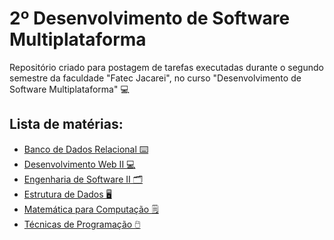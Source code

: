 <h1>2º Desenvolvimento de Software Multiplataforma</h1>
Repositório criado para postagem de tarefas executadas durante o segundo semestre da faculdade "Fatec Jacarei", no curso "Desenvolvimento de Software Multiplataforma" 💻

<h2>Lista de matérias:</h2>
<ul>
  <a href="https://github.com/omaurosantos/2dsm/tree/main/BancoDeDadosRelacional"><li>Banco de Dados Relacional ⌨️</li></a>
  <a href="https://github.com/omaurosantos/2dsm/tree/main/DesenvolvimentoWebII"><li>Desenvolvimento Web II 💻</li></a>
  <a href="https://github.com/omaurosantos/2dsm/tree/main/EngenhariaDeSoftwareII"><li>Engenharia de Software II 🗂️ </li></a>
  <a href="https://github.com/omaurosantos/2dsm/tree/main/EstruturaDeDados"><li>Estrutura de Dados 🖥️</li></a>
  <a href="https://github.com/omaurosantos/2dsm/tree/main/MatematicaParaComputacao"><li>Matemática para Computação 🗒️</li></a>
  <a href="https://github.com/omaurosantos/2dsm/tree/main/TecnicasdeProgramação"><li>Técnicas de Programação 🖱️</li></a>
</ul>
